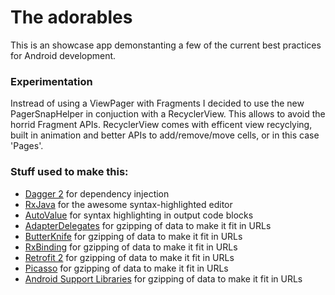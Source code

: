 # The adorables

This is an showcase app demonstanting a few of the current best practices for Android development.

### Experimentation

Instread of using a ViewPager with Fragments I decided to use the new PagerSnapHelper in conjuction with a RecyclerView. This allows to avoid the horrid Fragment APIs. RecyclerView comes with efficent view recyclying, built in animation and better APIs to add/remove/move cells, or in this case 'Pages'.

### Stuff used to make this:

 * [Dagger 2](https://github.com/markdown-it/markdown-it) for dependency injection
 * [RxJava](http://codemirror.net/) for the awesome syntax-highlighted editor
 * [AutoValue](http://softwaremaniacs.org/soft/highlight/en/) for syntax highlighting in output code blocks
 * [AdapterDelegates](https://github.com/dankogai/js-deflate) for gzipping of data to make it fit in URLs
 * [ButterKnife](https://github.com/dankogai/js-deflate) for gzipping of data to make it fit in URLs
 * [RxBinding](https://github.com/dankogai/js-deflate) for gzipping of data to make it fit in URLs
 * [Retrofit 2](https://github.com/dankogai/js-deflate) for gzipping of data to make it fit in URLs
 * [Picasso](https://github.com/dankogai/js-deflate) for gzipping of data to make it fit in URLs
 * [Android Support Libraries](https://github.com/dankogai/js-deflate) for gzipping of data to make it fit in URLs